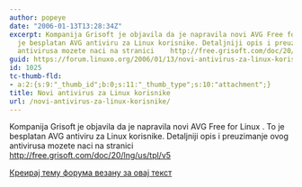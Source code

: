```yaml
---
author: popeye
date: "2006-01-13T13:28:34Z"
excerpt: Kompanija Grisoft je objavila da je napravila novi AVG Free for Linux . To
  je besplatan AVG antiviru za Linux korisnike. Detaljniji opis i preuzimanje ovog
  antivirusa mozete naci na stranici    http://free.grisoft.com/doc/20/lng/us/tpl/v5
guid: https://forum.linuxo.org/2006/01/13/novi-antivirus-za-linux-korisnike/
id: 1025
tc-thumb-fld:
- a:2:{s:9:"_thumb_id";b:0;s:11:"_thumb_type";s:10:"attachment";}
title: Novi antivirus za Linux korisnike
url: /novi-antivirus-za-linux-korisnike/
---
```

Kompanija Grisoft je objavila da je napravila novi AVG Free for Linux . To je besplatan AVG antiviru za Linux korisnike. Detaljniji opis i preuzimanje ovog antivirusa mozete naci na stranici http://free.grisoft.com/doc/20/lng/us/tpl/v5<!--break-->

[Креирај тему форума везану за овај текст](https://linuxo.org/nova-tema-na-forumu/?se_pid=1025)